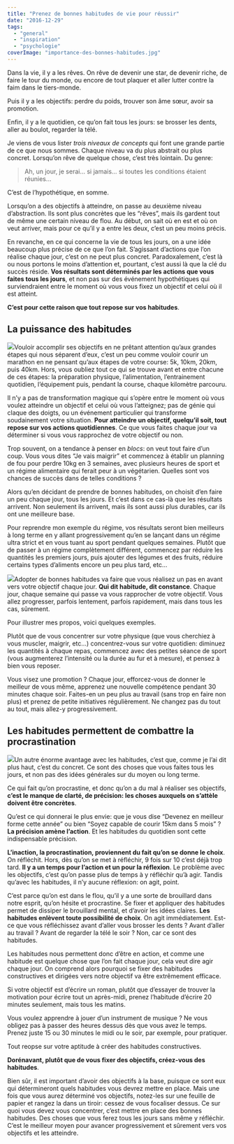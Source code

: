 ```yaml
---
title: "Prenez de bonnes habitudes de vie pour réussir"
date: "2016-12-29"
tags:
  - "general"
  - "inspiration"
  - "psychologie"
coverImage: "importance-des-bonnes-habitudes.jpg"
---
```


Dans la vie, il y a les rêves. On rêve de devenir une star, de devenir riche, de faire le tour du monde, ou encore de tout plaquer et aller lutter contre la faim dans le tiers-monde.

Puis il y a les objectifs: perdre du poids, trouver son âme sœur, avoir sa promotion.

Enfin, il y a le quotidien, ce qu’on fait tous les jours: se brosser les dents, aller au boulot, regarder la télé.<!--more-->

Je viens de vous lister _trois niveaux de concepts_ qui font une grande partie de ce que nous sommes. Chaque niveau va du plus abstrait ou plus concret. Lorsqu’on rêve de quelque chose, c’est très lointain. Du genre:

> Ah, un jour, je serai… si jamais… si toutes les conditions étaient réunies…

C’est de l’hypothétique, en somme.

Lorsqu’on a des objectifs à atteindre, on passe au deuxième niveau d’abstraction. Ils sont plus concrètes que les “rêves”, mais ils gardent tout de même une certain niveau de flou. Au début, on sait où en est et où on veut arriver, mais pour ce qu’il y a entre les deux, c’est un peu moins précis.

En revanche, en ce qui concerne la vie de tous les jours, on a une idée beaucoup plus précise de ce que l’on fait. S’agissant d’actions que l’on réalise chaque jour, c’est on ne peut plus concret. Paradoxalement, c’est là ou nous portons le moins d’attention et, pourtant, c’est aussi là que la clé du succès réside. **Vos résultats sont déterminés par les actions que vous faites tous les jours**, et non pas sur des événement hypothétiques qui surviendraient entre le moment où vous vous fixez un objectif et celui où il est atteint.

**C’est pour cette raison que tout repose sur vos habitudes**.

## La puissance des habitudes

![](images/les-habitudes.jpg)Vouloir accomplir ses objectifs en ne prêtant attention qu’aux grandes étapes qui nous séparent d’eux, c’est un peu comme vouloir courir un marathon en ne pensant qu’aux étapes de votre course: 5k, 10km, 20km, puis 40km. Hors, vous oubliez tout ce qui se trouve avant et entre chacune de ces étapes: la préparation physique, l’alimentation, l’entrainement quotidien, l’équipement puis, pendant la course, chaque kilomètre parcouru.

Il n’y a pas de transformation magique qui s’opère entre le moment où vous voulez atteindre un objectif et celui où vous l’atteignez; pas de génie qui claque des doigts, ou un événement particulier qui transforme soudainement votre situation. **Pour atteindre un objectif, quelqu’il soit, tout repose sur vos actions quotidiennes**. Ce que vous faites chaque jour va déterminer si vous vous rapprochez de votre objectif ou non.

Trop souvent, on a tendance à penser en _blocs_: on veut tout faire d’un coup. Vous vous dites “Je vais maigrir” et commencez à établir un planning de fou pour perdre 10kg en 3 semaines, avec plusieurs heures de sport et un régime alimentaire qui ferait peur à un végétarien. Quelles sont vos chances de succès dans de telles conditions ?

Alors qu’en décidant de prendre de bonnes habitudes, on choisit d’en faire un peu chaque jour, tous les jours. Et c’est dans ce cas-là que les résultats arrivent. Non seulement ils arrivent, mais ils sont aussi plus durables, car ils ont une meilleure base.

Pour reprendre mon exemple du régime, vos résultats seront bien meilleurs à long terme en y allant progressivement qu’en se lançant dans un régime ultra strict et en vous tuant au sport pendant quelques semaines. Plutôt que de passer à un régime complètement différent, commencez par réduire les quantités les premiers jours, puis ajouter des légumes et des fruits, réduire certains types d’aliments encore un peu plus tard, etc…

![](images/tous-les-jours.jpg)Adopter de bonnes habitudes va faire que vous réalisez un pas en avant vers votre objectif chaque jour. **Qui dit habitude, dit constance**. Chaque jour, chaque semaine qui passe va vous rapprocher de votre objectif. Vous allez progresser, parfois lentement, parfois rapidement, mais dans tous les cas, sûrement.

Pour illustrer mes propos, voici quelques exemples.

Plutôt que de vous concentrer sur votre physique (que vous cherchiez à vous muscler, maigrir, etc…) concentrez-vous sur votre quotidien: diminuez les quantités à chaque repas, commencez avec des petites séance de sport (vous augmenterez l’intensité ou la durée au fur et à mesure), et pensez à bien vous reposer.

Vous visez une promotion ? Chaque jour, efforcez-vous de donner le meilleur de vous même, apprenez une nouvelle compétence pendant 30 minutes chaque soir. Faites-en un peu plus au travail (sans trop en faire non plus) et prenez de petite initiatives régulièrement. Ne changez pas du tout au tout, mais allez-y progressivement.

## Les habitudes permettent de combattre la procrastination

![](images/combattre-la-procrastination.jpg)Un autre énorme avantage avec les habitudes, c’est que, comme je l’ai dit plus haut, c’est du concret. Ce sont des choses que vous faites tous les jours, et non pas des idées générales sur du moyen ou long terme.

Ce qui fait qu’on procrastine, et donc qu’on a du mal à réaliser ses objectifs, **c’est le manque de clarté, de précision: les choses auxquels on s’attèle doivent être concrètes**.

Qu’est ce qui donnerai le plus envie: que je vous dise “Devenez en meilleur forme cette année” ou bien “Soyez capable de courir 15km dans 5 mois” ? **La précision amène l’action**. Et les habitudes du quotidien sont cette indispensable précision.

**L’inaction, la procrastination, proviennent du fait qu’on se donne le choix**. On réfléchit. Hors, dès qu’on se met à réfléchir, 9 fois sur 10 c’est déjà trop tard. **Il y a un temps pour l’action et un pour la réflexion**. Le problème avec les objectifs, c’est qu’on passe plus de temps à y réfléchir qu’à agir. Tandis qu’avec les habitudes, il n’y aucune réflexion: on agit, point.

C’est parce qu’on est dans le flou, qu’il y a une sorte de brouillard dans notre esprit, qu’on hésite et procrastine. Se fixer et appliquer des habitudes permet de dissiper le brouillard mental, et d’avoir les idées claires. **Les habitudes enlèvent toute possibilité de choix**. On agit immédiatement. Est-ce que vous réfléchissez avant d’aller vous brosser les dents ? Avant d’aller au travail ? Avant de regarder la télé le soir ? Non, car ce sont des habitudes.

Les habitudes nous permettent donc d’être en action, et comme une habitude est quelque chose que l’on fait chaque jour, cela veut dire agir chaque jour. On comprend alors pourquoi se fixer des habitudes constructives et dirigées vers notre objectif va être extrêmement efficace.

Si votre objectif est d’écrire un roman, plutôt que d’essayer de trouver la motivation pour écrire tout un après-midi, prenez l’habitude d’écrire 20 minutes seulement, mais tous les matins.

Vous voulez apprendre à jouer d’un instrument de musique ? Ne vous obligez pas à passer des heures dessus dès que vous avez le temps. Prenez juste 15 ou 30 minutes le midi ou le soir, par exemple, pour pratiquer.

Tout reopse sur votre aptitude à créer des habitudes constructives.

**Dorénavant, plutôt que de vous fixer des objectifs, créez-vous des habitudes**.

Bien sûr, il est important d’avoir des objectifs à la base, puisque ce sont eux qui détermineront quels habitudes vous devrez mettre en place. Mais une fois que vous aurez déterminé vos objectifs, notez-les sur une feuille de papier et rangez la dans un tiroir: cessez de vous focaliser dessus. Ce sur quoi vous devez vous concentrer, c’est mettre en place des bonnes habitudes. Des choses que vous ferez tous les jours sans même y réfléchir. C’est le meilleur moyen pour avancer progressivement et sûrement vers vos objectifs et les atteindre.

